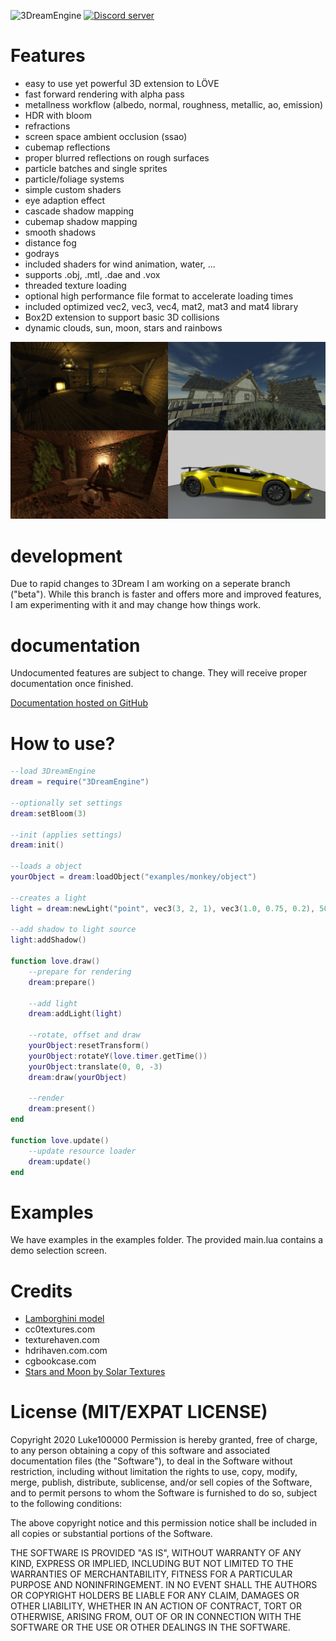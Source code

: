 ![3DreamEngine](https://owo.whats-th.is/9ceoazf.png)
<a href="https://discord.gg/hpmZxNQ"><img src="https://discordapp.com/api/guilds/561664262481641482/embed.png" alt="Discord server" /></a>

# Features
* easy to use yet powerful 3D extension to LÖVE
* fast forward rendering with alpha pass
* metallness workflow (albedo, normal, roughness, metallic, ao, emission)
* HDR with bloom
* refractions
* screen space ambient occlusion (ssao)
* cubemap reflections
* proper blurred reflections on rough surfaces
* particle batches and single sprites
* particle/foliage systems
* simple custom shaders
* eye adaption effect
* cascade shadow mapping
* cubemap shadow mapping
* smooth shadows
* distance fog
* godrays
* included shaders for wind animation, water, ...
* supports .obj, .mtl, .dae and .vox
* threaded texture loading
* optional high performance file format to accelerate loading times
* included optimized vec2, vec3, vec4, mat2, mat3 and mat4 library
* Box2D extension to support basic 3D collisions
* dynamic clouds, sun, moon, stars and rainbows

![screenshots](https://raw.githubusercontent.com/3dreamengine/3DreamEngine/master/screenshots.jpg)


# development
Due to rapid changes to 3Dream I am working on a seperate branch ("beta"). While this branch is faster and offers more and improved features, I am experimenting with it and may change how things work.


# documentation
Undocumented features are subject to change. They will receive proper documentation once finished.

[Documentation hosted on GitHub](https://3dreamengine.github.io/3DreamEngine/)


# How to use?
```lua
--load 3DreamEngine
dream = require("3DreamEngine")

--optionally set settings
dream:setBloom(3)

--init (applies settings)
dream:init()

--loads a object
yourObject = dream:loadObject("examples/monkey/object")

--creates a light
light = dream:newLight("point", vec3(3, 2, 1), vec3(1.0, 0.75, 0.2), 50.0)

--add shadow to light source
light:addShadow()

function love.draw()
	--prepare for rendering
	dream:prepare()

	--add light
	dream:addLight(light) 

	--rotate, offset and draw
	yourObject:resetTransform() 
	yourObject:rotateY(love.timer.getTime())
	yourObject:translate(0, 0, -3)
	dream:draw(yourObject)

	--render
	dream:present()
end

function love.update()
	--update resource loader
	dream:update()
end
```

# Examples
We have examples in the examples folder. The provided main.lua contains a demo selection screen.

# Credits
- [Lamborghini model](https://www.turbosquid.com/FullPreview/Index.cfm/ID/1117798)
- cc0textures.com
- texturehaven.com
- hdrihaven.com.com
- cgbookcase.com
- [Stars and Moon by Solar Textures](https://www.solarsystemscope.com/textures/)

# License (MIT/EXPAT LICENSE)
Copyright 2020 Luke100000
Permission is hereby granted, free of charge, to any person obtaining a copy of this software and associated documentation files (the "Software"), to deal in the Software without restriction, including without limitation the rights to use, copy, modify, merge, publish, distribute, sublicense, and/or sell copies of the Software, and to permit persons to whom the Software is furnished to do so, subject to the following conditions:

The above copyright notice and this permission notice shall be included in all copies or substantial portions of the Software.

THE SOFTWARE IS PROVIDED "AS IS", WITHOUT WARRANTY OF ANY KIND, EXPRESS OR IMPLIED, INCLUDING BUT NOT LIMITED TO THE WARRANTIES OF MERCHANTABILITY, FITNESS FOR A PARTICULAR PURPOSE AND NONINFRINGEMENT. IN NO EVENT SHALL THE AUTHORS OR COPYRIGHT HOLDERS BE LIABLE FOR ANY CLAIM, DAMAGES OR OTHER LIABILITY, WHETHER IN AN ACTION OF CONTRACT, TORT OR OTHERWISE, ARISING FROM, OUT OF OR IN CONNECTION WITH THE SOFTWARE OR THE USE OR OTHER DEALINGS IN THE SOFTWARE.